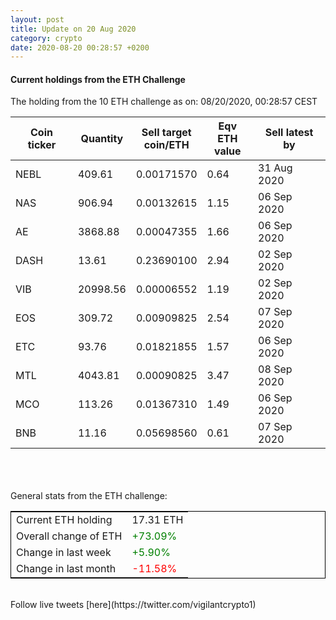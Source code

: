 ```yaml
---
layout: post
title: Update on 20 Aug 2020
category: crypto
date: 2020-08-20 00:28:57 +0200
---
```

<!-- Global site tag (gtag.js) - Google Analytics -->
<script async src="https://www.googletagmanager.com/gtag/js?id=UA-103831149-5"></script>
<script>
  window.dataLayer = window.dataLayer || [];
  function gtag(){dataLayer.push(arguments);}
  gtag('js', new Date());

  gtag('config', 'UA-103831149-5');
</script>


#### Current holdings from the ETH Challenge

The holding from the 10 ETH challenge as on: 08/20/2020, 00:28:57 CEST

|Coin ticker|Quantity|Sell target<br>coin/ETH|Eqv ETH<br>value|Sell latest by|
|-----------|--------|-----------|-----------|--------------|
NEBL|409.61|  0.00171570|0.64|31 Aug 2020|
NAS|906.94|  0.00132615|1.15|06 Sep 2020|
AE|3868.88|  0.00047355|1.66|06 Sep 2020|
DASH|13.61|  0.23690100|2.94|02 Sep 2020|
VIB|20998.56|  0.00006552|1.19|02 Sep 2020|
EOS|309.72|  0.00909825|2.54|07 Sep 2020|
ETC|93.76|  0.01821855|1.57|06 Sep 2020|
MTL|4043.81|  0.00090825|3.47|08 Sep 2020|
MCO|113.26|  0.01367310|1.49|06 Sep 2020|
BNB|11.16|  0.05698560|0.61|07 Sep 2020|

<br>
<br>
<br>
General stats from the ETH challenge:

<table style="border:1px solid black;margin-left:auto;margin-right:auto;">
	<tbody>
	<tr>
		<td>Current ETH holding</td>
		<td>     17.31 ETH</td>
	</tr>
	<tr>
		<td>Overall change of ETH</td>
		<td><font color="green">+73.09%</font></td>
	</tr>
	<tr>
		<td>Change in last week</td>
		<td><font color="green">+5.90%</font></td>
	</tr>
	<tr>
		<td>Change in last month</td>
		<td><font color="red">-11.58%</font></td>
	</tr>
	</tbody>
</table>

<br>
Follow live tweets [here](https://twitter.com/vigilantcrypto1)
<br>
<br>
